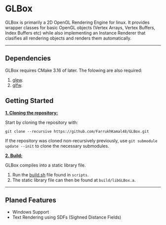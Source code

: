 # GLBox
GLBox is primarily a 2D OpenGL Rendering Engine for linux. It provides wrapper classes for basic OpenGL objects (Vertex Arrays, Vertex Buffers, Index Buffers etc) while also implementing an Instance Renderer that clasifies all rendering objects and renders them automatically.

***

## Dependencies

GLBox requires CMake 3.16 of later. The folowing are also required:

1. [glew](https://github.com/nigels-com/glew).
2. [glfw](https://github.com/glfw/glfw).

## Getting Started

<ins>**1. Cloning the repository:**</ins>

Start by cloning the repository with: 
```
git clone --recursive https://github.com/FarrukhKamal48/GLBox.git
```

If the repository was cloned non-recursively previously, use `git submodule update --init` to clone the necessary submodules.

<ins>**2. Build:**</ins>

GLBox compiles into a static library file.

1. Run the [build.sh](https://github.com/FarrukhKamal48/GLBox/blob/main/scripts/build.sh) file found in `scripts`.
2. The static library file can then be found at `build/libGLBox.a`.

***

## Planed Features
- Windows Support
- Text Rendering using SDFs (Sighned Distance Fields)

